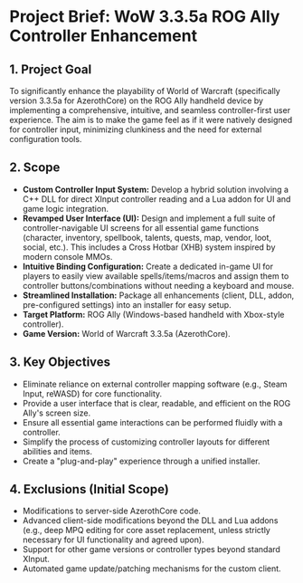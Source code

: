 # Project Brief: WoW 3.3.5a ROG Ally Controller Enhancement

## 1. Project Goal

To significantly enhance the playability of World of Warcraft (specifically version 3.3.5a for AzerothCore) on the ROG Ally handheld device by implementing a comprehensive, intuitive, and seamless controller-first user experience. The aim is to make the game feel as if it were natively designed for controller input, minimizing clunkiness and the need for external configuration tools.

## 2. Scope

*   **Custom Controller Input System:** Develop a hybrid solution involving a C++ DLL for direct XInput controller reading and a Lua addon for UI and game logic integration.
*   **Revamped User Interface (UI):** Design and implement a full suite of controller-navigable UI screens for all essential game functions (character, inventory, spellbook, talents, quests, map, vendor, loot, social, etc.). This includes a Cross Hotbar (XHB) system inspired by modern console MMOs.
*   **Intuitive Binding Configuration:** Create a dedicated in-game UI for players to easily view available spells/items/macros and assign them to controller buttons/combinations without needing a keyboard and mouse.
*   **Streamlined Installation:** Package all enhancements (client, DLL, addon, pre-configured settings) into an installer for easy setup.
*   **Target Platform:** ROG Ally (Windows-based handheld with Xbox-style controller).
*   **Game Version:** World of Warcraft 3.3.5a (AzerothCore).

## 3. Key Objectives

*   Eliminate reliance on external controller mapping software (e.g., Steam Input, reWASD) for core functionality.
*   Provide a user interface that is clear, readable, and efficient on the ROG Ally's screen size.
*   Ensure all essential game interactions can be performed fluidly with a controller.
*   Simplify the process of customizing controller layouts for different abilities and items.
*   Create a "plug-and-play" experience through a unified installer.

## 4. Exclusions (Initial Scope)

*   Modifications to server-side AzerothCore code.
*   Advanced client-side modifications beyond the DLL and Lua addons (e.g., deep MPQ editing for core asset replacement, unless strictly necessary for UI functionality and agreed upon).
*   Support for other game versions or controller types beyond standard XInput.
*   Automated game update/patching mechanisms for the custom client. 